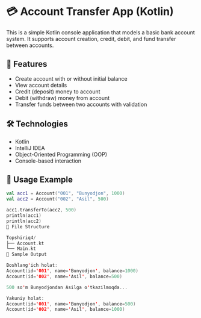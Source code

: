 # 💳 Account Transfer App (Kotlin)

This is a simple Kotlin console application that models a basic bank account system. It supports account creation, credit, debit, and fund transfer between accounts.

## 📌 Features

- Create account with or without initial balance
- View account details
- Credit (deposit) money to account
- Debit (withdraw) money from account
- Transfer funds between two accounts with validation

## 🛠 Technologies

- Kotlin
- IntelliJ IDEA
- Object-Oriented Programming (OOP)
- Console-based interaction

## 🚀 Usage Example

```kotlin
val acc1 = Account("001", "Bunyodjon", 1000)
val acc2 = Account("002", "Asil", 500)

acc1.transferTo(acc2, 500)
println(acc1)
println(acc2)
📂 File Structure

Topshiriq4/
├── Account.kt
└── Main.kt
📸 Sample Output

Boshlang'ich holat:
Account(id='001', name='Bunyodjon', balance=1000)
Account(id='002', name='Asil', balance=500)

500 so'm Bunyodjondan Asilga o'tkazilmoqda...

Yakuniy holat:
Account(id='001', name='Bunyodjon', balance=500)
Account(id='002', name='Asil', balance=1000)